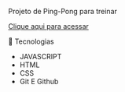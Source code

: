 Projeto de Ping-Pong para treinar 

<a href="https://jeffersonbortoluzzi.github.io/ping-pong">Clique aqui para acessar</a>

🔧 Tecnologias <br>
* JAVASCRIPT <br>
* HTML <br>
* CSS <br>
* Git E Github <br>


